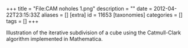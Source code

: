 +++
title = "File:CAM noholes 1.png"
description = ""
date = 2012-04-22T23:15:33Z
aliases = []
[extra]
id = 11653
[taxonomies]
categories = []
tags = []
+++

Illustration of the iterative subdivision of a cube using the Catmull-Clark algorithm implemented in Mathematica.
